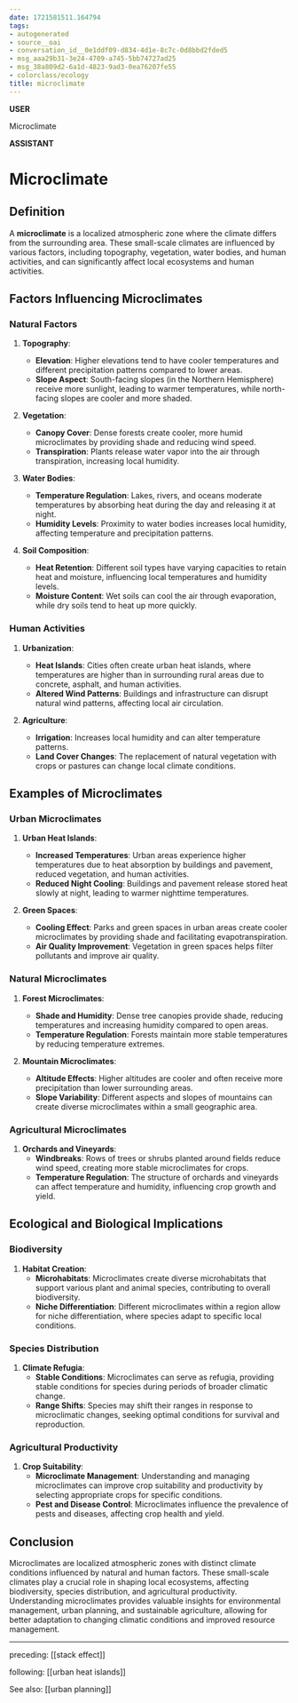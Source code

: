 ```yaml
---
date: 1721581511.164794
tags:
- autogenerated
- source__oai
- conversation_id__0e1ddf09-d834-4d1e-8c7c-0d8bbd2fded5
- msg_aaa29b31-3e24-4709-a745-5bb74727ad25
- msg_38a809d2-6a1d-4823-9ad3-0ea76207fe55
- colorclass/ecology
title: microclimate
---
```


**USER**

Microclimate


**ASSISTANT**

# Microclimate

## Definition

A **microclimate** is a localized atmospheric zone where the climate differs from the surrounding area. These small-scale climates are influenced by various factors, including topography, vegetation, water bodies, and human activities, and can significantly affect local ecosystems and human activities.

## Factors Influencing Microclimates

### Natural Factors

1. **Topography**:
   - **Elevation**: Higher elevations tend to have cooler temperatures and different precipitation patterns compared to lower areas.
   - **Slope Aspect**: South-facing slopes (in the Northern Hemisphere) receive more sunlight, leading to warmer temperatures, while north-facing slopes are cooler and more shaded.

2. **Vegetation**:
   - **Canopy Cover**: Dense forests create cooler, more humid microclimates by providing shade and reducing wind speed.
   - **Transpiration**: Plants release water vapor into the air through transpiration, increasing local humidity.

3. **Water Bodies**:
   - **Temperature Regulation**: Lakes, rivers, and oceans moderate temperatures by absorbing heat during the day and releasing it at night.
   - **Humidity Levels**: Proximity to water bodies increases local humidity, affecting temperature and precipitation patterns.

4. **Soil Composition**:
   - **Heat Retention**: Different soil types have varying capacities to retain heat and moisture, influencing local temperatures and humidity levels.
   - **Moisture Content**: Wet soils can cool the air through evaporation, while dry soils tend to heat up more quickly.

### Human Activities

1. **Urbanization**:
   - **Heat Islands**: Cities often create urban heat islands, where temperatures are higher than in surrounding rural areas due to concrete, asphalt, and human activities.
   - **Altered Wind Patterns**: Buildings and infrastructure can disrupt natural wind patterns, affecting local air circulation.

2. **Agriculture**:
   - **Irrigation**: Increases local humidity and can alter temperature patterns.
   - **Land Cover Changes**: The replacement of natural vegetation with crops or pastures can change local climate conditions.

## Examples of Microclimates

### Urban Microclimates

1. **Urban Heat Islands**:
   - **Increased Temperatures**: Urban areas experience higher temperatures due to heat absorption by buildings and pavement, reduced vegetation, and human activities.
   - **Reduced Night Cooling**: Buildings and pavement release stored heat slowly at night, leading to warmer nighttime temperatures.

2. **Green Spaces**:
   - **Cooling Effect**: Parks and green spaces in urban areas create cooler microclimates by providing shade and facilitating evapotranspiration.
   - **Air Quality Improvement**: Vegetation in green spaces helps filter pollutants and improve air quality.

### Natural Microclimates

1. **Forest Microclimates**:
   - **Shade and Humidity**: Dense tree canopies provide shade, reducing temperatures and increasing humidity compared to open areas.
   - **Temperature Regulation**: Forests maintain more stable temperatures by reducing temperature extremes.

2. **Mountain Microclimates**:
   - **Altitude Effects**: Higher altitudes are cooler and often receive more precipitation than lower surrounding areas.
   - **Slope Variability**: Different aspects and slopes of mountains can create diverse microclimates within a small geographic area.

### Agricultural Microclimates

1. **Orchards and Vineyards**:
   - **Windbreaks**: Rows of trees or shrubs planted around fields reduce wind speed, creating more stable microclimates for crops.
   - **Temperature Regulation**: The structure of orchards and vineyards can affect temperature and humidity, influencing crop growth and yield.

## Ecological and Biological Implications

### Biodiversity

1. **Habitat Creation**:
   - **Microhabitats**: Microclimates create diverse microhabitats that support various plant and animal species, contributing to overall biodiversity.
   - **Niche Differentiation**: Different microclimates within a region allow for niche differentiation, where species adapt to specific local conditions.

### Species Distribution

1. **Climate Refugia**:
   - **Stable Conditions**: Microclimates can serve as refugia, providing stable conditions for species during periods of broader climatic change.
   - **Range Shifts**: Species may shift their ranges in response to microclimatic changes, seeking optimal conditions for survival and reproduction.

### Agricultural Productivity

1. **Crop Suitability**:
   - **Microclimate Management**: Understanding and managing microclimates can improve crop suitability and productivity by selecting appropriate crops for specific conditions.
   - **Pest and Disease Control**: Microclimates influence the prevalence of pests and diseases, affecting crop health and yield.

## Conclusion

Microclimates are localized atmospheric zones with distinct climate conditions influenced by natural and human factors. These small-scale climates play a crucial role in shaping local ecosystems, affecting biodiversity, species distribution, and agricultural productivity. Understanding microclimates provides valuable insights for environmental management, urban planning, and sustainable agriculture, allowing for better adaptation to changing climatic conditions and improved resource management.


---

preceding: [[stack effect]]  


following: [[urban heat islands]]

See also: [[urban planning]]